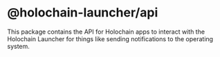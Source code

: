# @holochain-launcher/api

This package contains the API for Holochain apps to interact with the Holochain Launcher for things like sending notifications to the operating system.
